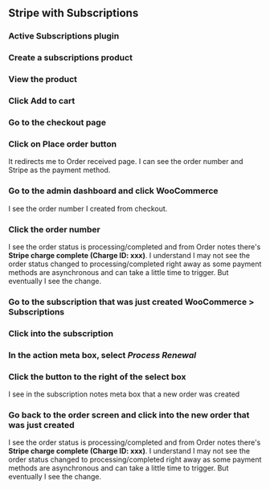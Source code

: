 ## Stripe with Subscriptions

### Active Subscriptions plugin

### Create a subscriptions product

### View the product

### Click Add to cart

### Go to the checkout page

### Click on **Place order** button

It redirects me to Order received page. I can see the order number and Stripe
as the payment method.

### Go to the admin dashboard and click WooCommerce

I see the order number I created from checkout.

### Click the order number

I see the order status is processing/completed and from Order notes there's **Stripe charge
complete (Charge ID: xxx)**. I understand I may not see the order status changed to processing/completed right away as some payment methods are asynchronous and can take a little time to trigger. But eventually I see the change.

### Go to the subscription that was just created WooCommerce > Subscriptions

### Click into the subscription

### In the action meta box, select ***Process Renewal***

### Click the button to the right of the select box

I see in the subscription notes meta box that a new order was created

### Go back to the order screen and click into the new order that was just created

I see the order status is processing/completed and from Order notes there's **Stripe charge
complete (Charge ID: xxx)**. I understand I may not see the order status changed to processing/completed right away as some payment methods are asynchronous and can take a little time to trigger. But eventually I see the change.

